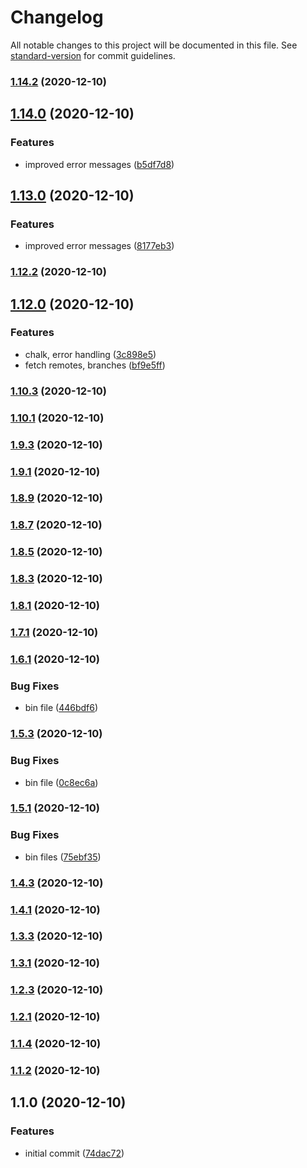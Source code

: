 # Changelog

All notable changes to this project will be documented in this file. See [standard-version](https://github.com/conventional-changelog/standard-version) for commit guidelines.

### [1.14.2](https://github.com/YOUR_GITHUB_USER_NAME/gitmate/compare/v1.14.0...v1.14.2) (2020-12-10)

## [1.14.0](https://github.com/YOUR_GITHUB_USER_NAME/gitmate/compare/v1.13.0...v1.14.0) (2020-12-10)


### Features

* improved error messages ([b5df7d8](https://github.com/YOUR_GITHUB_USER_NAME/gitmate/commit/b5df7d84bfc81a51a756ce8644f21e2f11d14f66))

## [1.13.0](https://github.com/YOUR_GITHUB_USER_NAME/gitmate/compare/v1.12.2...v1.13.0) (2020-12-10)


### Features

* improved error messages ([8177eb3](https://github.com/YOUR_GITHUB_USER_NAME/gitmate/commit/8177eb309bb7a5ab938f14c03a694c69f94019e2))

### [1.12.2](https://github.com/YOUR_GITHUB_USER_NAME/gitmate/compare/v1.12.0...v1.12.2) (2020-12-10)

## [1.12.0](https://github.com/YOUR_GITHUB_USER_NAME/gitmate/compare/v1.10.3...v1.12.0) (2020-12-10)


### Features

* chalk, error handling ([3c898e5](https://github.com/YOUR_GITHUB_USER_NAME/gitmate/commit/3c898e59b8e4ce60885364f13e2dcc8d8beec84e))
* fetch remotes, branches ([bf9e5ff](https://github.com/YOUR_GITHUB_USER_NAME/gitmate/commit/bf9e5ff0536ddc3020a2f698e04261b70c46022a))

### [1.10.3](https://github.com/YOUR_GITHUB_USER_NAME/gitmate/compare/v1.10.1...v1.10.3) (2020-12-10)

### [1.10.1](https://github.com/YOUR_GITHUB_USER_NAME/gitmate/compare/v1.9.3...v1.10.1) (2020-12-10)

### [1.9.3](https://github.com/YOUR_GITHUB_USER_NAME/gitmate/compare/v1.9.1...v1.9.3) (2020-12-10)

### [1.9.1](https://github.com/YOUR_GITHUB_USER_NAME/gitmate/compare/v1.8.9...v1.9.1) (2020-12-10)

### [1.8.9](https://github.com/YOUR_GITHUB_USER_NAME/gitmate/compare/v1.8.7...v1.8.9) (2020-12-10)

### [1.8.7](https://github.com/YOUR_GITHUB_USER_NAME/gitmate/compare/v1.8.5...v1.8.7) (2020-12-10)

### [1.8.5](https://github.com/YOUR_GITHUB_USER_NAME/gitmate/compare/v1.8.3...v1.8.5) (2020-12-10)

### [1.8.3](https://github.com/YOUR_GITHUB_USER_NAME/gitmate/compare/v1.8.1...v1.8.3) (2020-12-10)

### [1.8.1](https://github.com/YOUR_GITHUB_USER_NAME/gitmate/compare/v1.7.1...v1.8.1) (2020-12-10)

### [1.7.1](https://github.com/YOUR_GITHUB_USER_NAME/gitmate/compare/v1.6.1...v1.7.1) (2020-12-10)

### [1.6.1](https://github.com/YOUR_GITHUB_USER_NAME/gitmate/compare/v1.5.3...v1.6.1) (2020-12-10)


### Bug Fixes

* bin file ([446bdf6](https://github.com/YOUR_GITHUB_USER_NAME/gitmate/commit/446bdf62d5ea85351c29ca524bec59c7f49188e6))

### [1.5.3](https://github.com/YOUR_GITHUB_USER_NAME/gitmate/compare/v1.5.1...v1.5.3) (2020-12-10)


### Bug Fixes

* bin file ([0c8ec6a](https://github.com/YOUR_GITHUB_USER_NAME/gitmate/commit/0c8ec6a1312fa0c557ad7636715a693c0b664faf))

### [1.5.1](https://github.com/YOUR_GITHUB_USER_NAME/gitmate/compare/v1.4.3...v1.5.1) (2020-12-10)


### Bug Fixes

* bin files ([75ebf35](https://github.com/YOUR_GITHUB_USER_NAME/gitmate/commit/75ebf3542e66b69ea7db0bce79ff39f77e59220d))

### [1.4.3](https://github.com/YOUR_GITHUB_USER_NAME/gitmate/compare/v1.4.1...v1.4.3) (2020-12-10)

### [1.4.1](https://github.com/YOUR_GITHUB_USER_NAME/gitmate/compare/v1.3.3...v1.4.1) (2020-12-10)

### [1.3.3](https://github.com/YOUR_GITHUB_USER_NAME/gitmate/compare/v1.3.1...v1.3.3) (2020-12-10)

### [1.3.1](https://github.com/YOUR_GITHUB_USER_NAME/gitmate/compare/v1.2.3...v1.3.1) (2020-12-10)

### [1.2.3](https://github.com/YOUR_GITHUB_USER_NAME/gitmate/compare/v1.2.1...v1.2.3) (2020-12-10)

### [1.2.1](https://github.com/YOUR_GITHUB_USER_NAME/gitmate/compare/v1.1.4...v1.2.1) (2020-12-10)

### [1.1.4](https://github.com/YOUR_GITHUB_USER_NAME/gitmate/compare/v1.1.2...v1.1.4) (2020-12-10)

### [1.1.2](https://github.com/YOUR_GITHUB_USER_NAME/gitmate/compare/v1.1.0...v1.1.2) (2020-12-10)

## 1.1.0 (2020-12-10)


### Features

* initial commit ([74dac72](https://github.com/YOUR_GITHUB_USER_NAME/gitmate/commit/74dac724c9f63549b6f7e760b150fa5d9622c83d))
